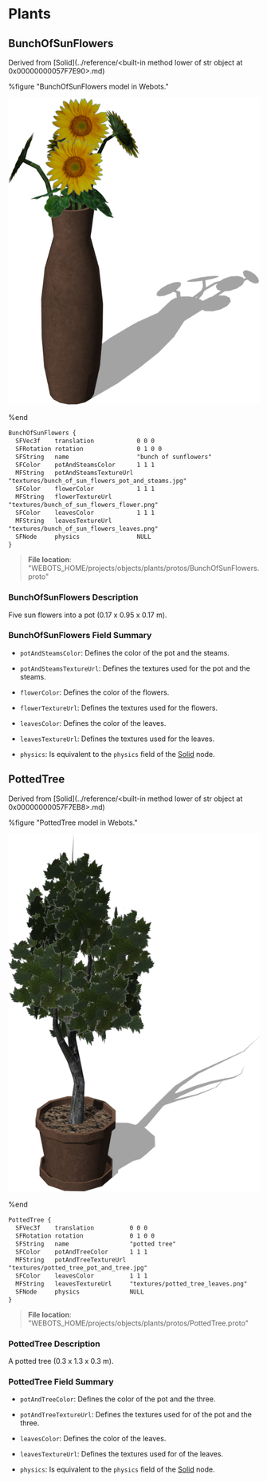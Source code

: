 # Plants

## BunchOfSunFlowers

Derived from [Solid](../reference/<built-in method lower of str object at 0x00000000057F7E90>.md)

%figure "BunchOfSunFlowers model in Webots."

![BunchOfSunFlowers](images/objects/plants/BunchOfSunFlowers/model.png)

%end

```
BunchOfSunFlowers {
  SFVec3f    translation            0 0 0
  SFRotation rotation               0 1 0 0
  SFString   name                   "bunch of sunflowers"
  SFColor    potAndSteamsColor      1 1 1                                               
  MFString   potAndSteamsTextureUrl "textures/bunch_of_sun_flowers_pot_and_steams.jpg"  
  SFColor    flowerColor            1 1 1                                               
  MFString   flowerTextureUrl       "textures/bunch_of_sun_flowers_flower.png"          
  SFColor    leavesColor            1 1 1                                               
  MFString   leavesTextureUrl       "textures/bunch_of_sun_flowers_leaves.png"          
  SFNode     physics                NULL                                                
}
```

> **File location**: "WEBOTS\_HOME/projects/objects/plants/protos/BunchOfSunFlowers.proto"

### BunchOfSunFlowers Description

Five sun flowers into a pot (0.17 x 0.95 x 0.17 m).

### BunchOfSunFlowers Field Summary

- `potAndSteamsColor`: Defines the color of the pot and the steams.

- `potAndSteamsTextureUrl`: Defines the textures used for the pot and the steams.

- `flowerColor`: Defines the color of the flowers.

- `flowerTextureUrl`: Defines the textures used for the flowers.

- `leavesColor`: Defines the color of the leaves.

- `leavesTextureUrl`: Defines the textures used for the leaves.

- `physics`: Is equivalent to the `physics` field of the [Solid](../reference/solid.md) node.

## PottedTree

Derived from [Solid](../reference/<built-in method lower of str object at 0x00000000057F7EB8>.md)

%figure "PottedTree model in Webots."

![PottedTree](images/objects/plants/PottedTree/model.png)

%end

```
PottedTree {
  SFVec3f    translation          0 0 0
  SFRotation rotation             0 1 0 0
  SFString   name                 "potted tree"
  SFColor    potAndTreeColor      1 1 1                                    
  MFString   potAndTreeTextureUrl "textures/potted_tree_pot_and_tree.jpg"  
  SFColor    leavesColor          1 1 1                                    
  MFString   leavesTextureUrl     "textures/potted_tree_leaves.png"        
  SFNode     physics              NULL                                     
}
```

> **File location**: "WEBOTS\_HOME/projects/objects/plants/protos/PottedTree.proto"

### PottedTree Description

A potted tree (0.3 x 1.3 x 0.3 m).

### PottedTree Field Summary

- `potAndTreeColor`: Defines the color of the pot and the three.

- `potAndTreeTextureUrl`: Defines the textures used for of the pot and the three.

- `leavesColor`: Defines the color of the leaves.

- `leavesTextureUrl`: Defines the textures used for of the leaves.

- `physics`: Is equivalent to the `physics` field of the [Solid](../reference/solid.md) node.

